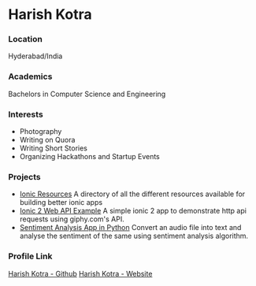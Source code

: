 # Harish Kotra

### Location

Hyderabad/India

### Academics

Bachelors in Computer Science and Engineering

### Interests

- Photography
- Writing on Quora
- Writing Short Stories
- Organizing Hackathons and Startup Events

### Projects

- [Ionic Resources](https://github.com/harishkotra/ionic-resources) A directory of all the different resources available for building better ionic apps
- [Ionic 2 Web API Example](https://github.com/deepredink/ionic2-giphy-example) A simple ionic 2 app to demonstrate http api requests using giphy.com's API.
- [Sentiment Analysis App in Python](https://github.com/deepredink/sentilysis) Convert an audio file into text and analyse the sentiment of the same using sentiment analysis algorithm.

### Profile Link

[Harish Kotra - Github](https://github.com/harishkotra/)
[Harish Kotra - Website](https://harishkotra.me)